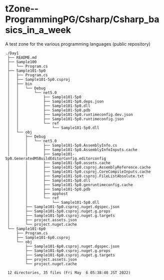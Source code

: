 # tZone--ProgrammingPG/Csharp/Csharp_basics_in_a_week

A test zone for the various programming languages (public repository)


    ./Day1
     ├── README.md
     ├── Sample100
     │   └── Program.cs
     ├── Sample101-5p0
     │   ├── Program.cs
     │   ├── Sample101-5p0.csproj
     │   ├── bin
     │   │   └── Debug
     │   │       └── net5.0
     │   │           ├── Sample101-5p0
     │   │           ├── Sample101-5p0.deps.json
     │   │           ├── Sample101-5p0.dll
     │   │           ├── Sample101-5p0.pdb
     │   │           ├── Sample101-5p0.runtimeconfig.dev.json
     │   │           ├── Sample101-5p0.runtimeconfig.json
     │   │           └── ref
     │   │               └── Sample101-5p0.dll
     │   └── obj
     │       ├── Debug
     │       │   └── net5.0
     │       │       ├── Sample101-5p0.AssemblyInfo.cs
     │       │       ├── Sample101-5p0.AssemblyInfoInputs.cache
     │       │       ├── Sample101-5p0.GeneratedMSBuildEditorConfig.editorconfig
     │       │       ├── Sample101-5p0.assets.cache
     │       │       ├── Sample101-5p0.csproj.AssemblyReference.cache
     │       │       ├── Sample101-5p0.csproj.CoreCompileInputs.cache
     │       │       ├── Sample101-5p0.csproj.FileListAbsolute.txt
     │       │       ├── Sample101-5p0.dll
     │       │       ├── Sample101-5p0.genruntimeconfig.cache
     │       │       ├── Sample101-5p0.pdb
     │       │       ├── apphost
     │       │       └── ref
     │       │           └── Sample101-5p0.dll
     │       ├── Sample101-5p0.csproj.nuget.dgspec.json
     │       ├── Sample101-5p0.csproj.nuget.g.props
     │       ├── Sample101-5p0.csproj.nuget.g.targets
     │       ├── project.assets.json
     │       └── project.nuget.cache
     └── Sample101-6p0
         ├── Program.cs
         ├── Sample101-6p0.csproj
         └── obj
             ├── Sample101-6p0.csproj.nuget.dgspec.json
             ├── Sample101-6p0.csproj.nuget.g.props
             ├── Sample101-6p0.csproj.nuget.g.targets
             ├── project.assets.json
             └── project.nuget.cache
     
     12 directories, 35 files (Fri May  6 05:38:40 JST 2022)

